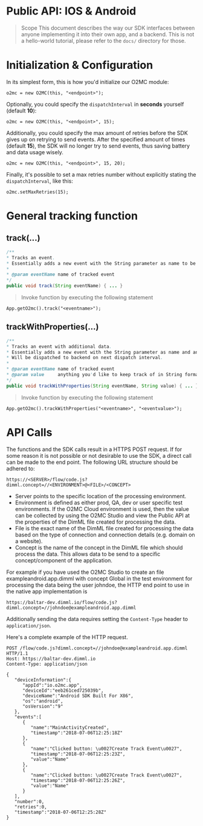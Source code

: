 # Public API: IOS & Android
> Scope
This document describes the way our SDK interfaces between anyone implementing it into their own app, and a backend. This is not a hello-world tutorial, please refer to the `docs/` directory for those.

# Initialization & Configuration

In its simplest form, this is how you'd initialize our O2MC module:

`o2mc = new O2MC(this, "<endpoint>");`

Optionally, you could specify the `dispatchInterval` in **seconds** yourself (default **10**):

`o2mc = new O2MC(this, "<endpoint>", 15);`

Additionally, you could specify the max amount of retries before the SDK gives up on retrying to send events. After the specified amount of times (default **15**), the SDK will no longer try to send events, thus saving battery and data usage wisely.

`o2mc = new O2MC(this, "<endpoint>", 15, 20);`

Finally, it's possible to set a max retries number without explicitly stating the `dispatchInterval`, like this:

`o2mc.setMaxRetries(15);`


# General tracking function

## track(...)

```java
/**
* Tracks an event.
* Essentially adds a new event with the String parameter as name to be dispatched on the next dispatch interval.
*
* @param eventName name of tracked event
*/
public void track(String eventName) { ... }
```

> Invoke function by executing the following statement

`App.getO2mc().track("<eventname>");`

## trackWithProperties(...)

```java
/**
* Tracks an event with additional data.
* Essentially adds a new event with the String parameter as name and any properties in String format.
* Will be dispatched to backend on next dispatch interval.
*
* @param eventName name of tracked event
* @param value     anything you'd like to keep track of in String format
*/
public void trackWithProperties(String eventName, String value) { ... }
```

> Invoke function by executing the following statement

`App.getO2mc().trackWithProperties("<eventname>", "<eventvalue>");`


# API Calls
The functions and the SDK calls result in a HTTPS POST request. If for some reason it is not possible or not desirable to use the SDK, a direct call can be made to the end point. The following URL structure should be adhered to:

```https://<SERVER>/flow/code.js?dimml.concept=//<ENVIRONMENT>@<FILE>/<CONCEPT>```

- Server points to the specific location of the processing environment. 
- Environment is defined as either prod, QA, dev or user specific test environments. If the O2MC Cloud environment is used, then the value can be collected by using the O2MC Studio and view the Public API at the properties of the DimML file created for processing the data.
- File is the exact name of the DimML file created for processing the data based on the type of connection and connection details (e.g. domain on a website).
- Concept is the name of the concept in the DimML file which should process the data. This allows data to be send to a specific concept/component of the application.

For example if you have used the O2MC Studio to create an file exampleandroid.app.dimml with concept Global in the test environment for processing the data being the user johndoe, the HTTP end point to use in the native app implementation is

```https://baltar-dev.dimml.io/flow/code.js?dimml.concept=//johndoe@exampleandroid.app.dimml```

Additionally sending the data requires setting the `Content-Type` header to `application/json`. 

Here's a complete example of the HTTP request.

```http
POST /flow/code.js?dimml.concept=//johndoe@exampleandroid.app.dimml HTTP/1.1
Host: https://baltar-dev.dimml.io
Content-Type: application/json

{
   "deviceInformation":{
      "appId":"io.o2mc.app",
      "deviceId":"eeb261ced725039b",
      "deviceName":"Android SDK Built For X86",
      "os":"android",
      "osVersion":"9"
   },
   "events":[
      {
         "name":"MainActivityCreated",
         "timestamp":"2018-07-06T12:25:18Z"
      },
      {
         "name":"Clicked button: \u0027Create Track Event\u0027",
         "timestamp":"2018-07-06T12:25:23Z",
         "value":"Name"
      },
      {
         "name":"Clicked button: \u0027Create Track Event\u0027",
         "timestamp":"2018-07-06T12:25:26Z",
         "value":"Name"
      }
   ],
   "number":0,
   "retries":0,
   "timestamp":"2018-07-06T12:25:28Z"
}
```
